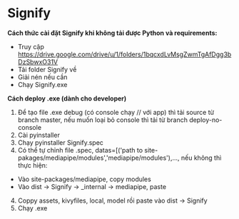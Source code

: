 # Signify
**Cách thức cài đặt Signify khi không tải được Python và requirements:**
- Truy cập https://drive.google.com/drive/u/1/folders/1bqcxdLvMsgZwmTgAfDgg3bDzSbwxO31V
- Tải folder Signify về
- Giải nén nếu cần
- Chạy Signify.exe

**Cách deploy .exe (dành cho developer)**
1. Để tạo file .exe debug (có console chạy // với app) thì tải source từ branch master, nếu muốn loại bỏ console thì tải từ branch deploy-no-console
2. Cài pyinstaller
3. Chạy pyinstaller Signify.spec
4. Có thể tự chỉnh file .spec, datas=[('path to site-pakages/mediapipe/modules','mediapipe/modules'),..., nếu không thì thực hiện:
- Vào site-packages/mediapipe, copy modules
- Vào dist -> Signify -> _internal -> mediapipe, paste
4. Coppy assets, kivyfiles, local, model rồi paste vào dist -> Signify
5. Chạy .exe
